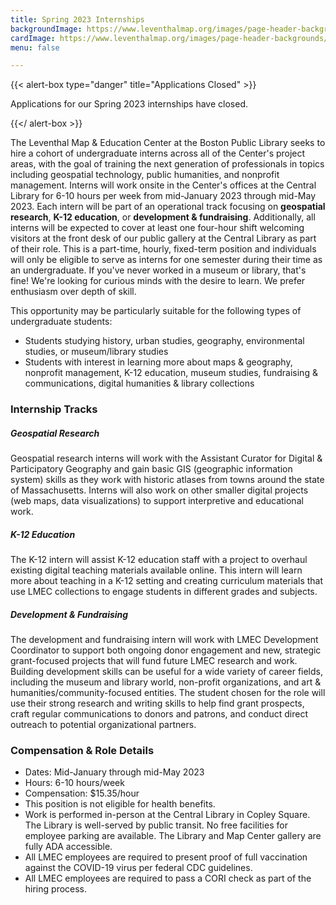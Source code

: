 ```yaml
---
title: Spring 2023 Internships
backgroundImage: https://www.leventhalmap.org/images/page-header-backgrounds/gallery.jpg
cardImage: https://www.leventhalmap.org/images/page-header-backgrounds/gallery.jpg
menu: false

---
```

{{< alert-box type="danger" title="Applications Closed" >}}

Applications for our Spring 2023 internships have closed.

{{</ alert-box >}}

The Leventhal Map & Education Center at the Boston Public Library seeks to hire a cohort of undergraduate interns across all of the Center's project areas, with the goal of training the next generation of professionals in topics including geospatial technology, public humanities, and nonprofit management. Interns will work onsite in the Center's offices at the Central Library for 6-10 hours per week from mid-January 2023 through mid-May 2023. Each intern will be part of an operational track focusing on **geospatial research**, **K-12 education**, or **development & fundraising**. Additionally, all interns will be expected to cover at least one four-hour shift welcoming visitors at the front desk of our public gallery at the Central Library as part of their role. This is a part-time, hourly, fixed-term position and individuals will only be eligible to serve as interns for one semester during their time as an undergraduate. If you've never worked in a museum or library, that's fine! We're looking for curious minds with the desire to learn. We prefer enthusiasm over depth of skill.

This opportunity may be particularly suitable for the following types of undergraduate students:

* Students studying history, urban studies, geography, environmental studies, or museum/library studies
* Students with interest in learning more about maps & geography, nonprofit management, K-12 education, museum studies, fundraising & communications, digital humanities & library collections

### Internship Tracks

##### Geospatial Research

Geospatial research interns will work with the Assistant Curator for Digital & Participatory Geography and gain basic GIS (geographic information system) skills as they work with historic atlases from towns around the state of Massachusetts. Interns will also work on other smaller digital projects (web maps, data visualizations) to support interpretive and educational work.

##### K-12 Education

The K-12 intern will assist K-12 education staff with a project to overhaul existing digital teaching materials available online. This intern will learn more about teaching in a K-12 setting and creating curriculum materials that use LMEC collections to engage students in different grades and subjects.

##### Development & Fundraising

The development and fundraising intern will work with LMEC Development Coordinator to support both ongoing donor engagement and new, strategic grant-focused projects that will fund future LMEC research and work. Building development skills can be useful for a wide variety of career fields, including the museum and library world, non-profit organizations, and art & humanities/community-focused entities. The student chosen for the role will use their strong research and writing skills to help find grant prospects, craft regular communications to donors and patrons, and conduct direct outreach to potential organizational partners.

### **Compensation & Role Details**

* Dates: Mid-January through mid-May 2023
* Hours: 6-10 hours/week
* Compensation: $15.35/hour
* This position is not eligible for health benefits.
* Work is performed in-person at the Central Library in Copley Square. The Library is well-served by public transit. No free facilities for employee parking are available. The Library and Map Center gallery are fully ADA accessible.
* All LMEC employees are required to present proof of full vaccination against the COVID-19 virus per federal CDC guidelines.
* All LMEC employees are required to pass a CORI check as part of the hiring process.